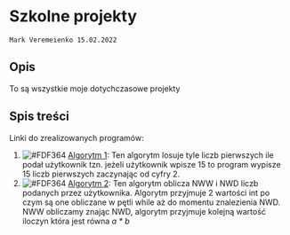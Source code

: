 # Szkolne projekty

`Mark Veremeienko 15.02.2022`

## Opis

To są wszystkie moje dotychczasowe projekty

## Spis treści

Linki do zrealizowanych programów:

1. ![#FDF364](https://via.placeholder.com/15/FDF364/000000?text=+) [Algorytm 1](https://github.com/Joesepph/Repo-main/blob/main/Algorytm%20liczb%20pierwszych/Algorytm%20liczb%20pierwszych.cpp): Ten algorytm losuje tyle liczb pierwszych ile podał użytkownik tzn. jeżeli użytkownik wpisze 15 to program wypisze 15 liczb pierwszych zaczynając od cyfry 2.
3. ![#FDF364](https://via.placeholder.com/15/FDF364/000000?text=+) [Algorytm 2](https://github.com/Joesepph/Repo-main/blob/main/Obliczanie_NWW_i_NWD/Obliczanie_NWW_i_NWD.cpp): Ten algorytm oblicza NWW i NWD liczb podanych przez użytkownika. Algorytm przyjmuje 2 wartości int po czym są one obliczane w pętli while aż do momentu znalezienia NWD. NWW obliczamy znając NWD, algorytm przyjmuje kolejną wartość iloczyn która jest równa *a * b*
